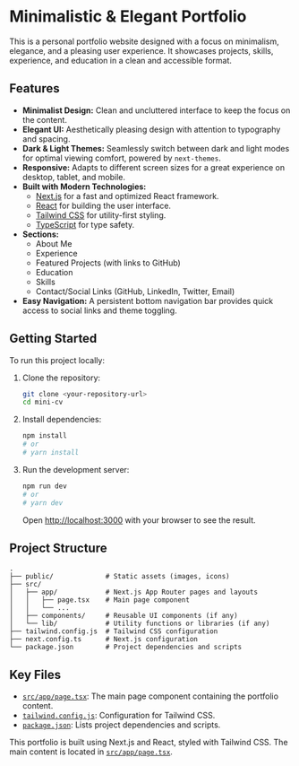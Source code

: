 # Minimalistic & Elegant Portfolio

This is a personal portfolio website designed with a focus on minimalism, elegance, and a pleasing user experience. It showcases projects, skills, experience, and education in a clean and accessible format.

## Features

*   **Minimalist Design:** Clean and uncluttered interface to keep the focus on the content.
*   **Elegant UI:** Aesthetically pleasing design with attention to typography and spacing.
*   **Dark & Light Themes:** Seamlessly switch between dark and light modes for optimal viewing comfort, powered by `next-themes`.
*   **Responsive:** Adapts to different screen sizes for a great experience on desktop, tablet, and mobile.
*   **Built with Modern Technologies:**
    *   [Next.js](https://nextjs.org/) for a fast and optimized React framework.
    *   [React](https://react.dev/) for building the user interface.
    *   [Tailwind CSS](https://tailwindcss.com/) for utility-first styling.
    *   [TypeScript](https://www.typescriptlang.org/) for type safety.
*   **Sections:**
    *   About Me
    *   Experience
    *   Featured Projects (with links to GitHub)
    *   Education
    *   Skills
    *   Contact/Social Links (GitHub, LinkedIn, Twitter, Email)
*   **Easy Navigation:** A persistent bottom navigation bar provides quick access to social links and theme toggling.

## Getting Started

To run this project locally:

1.  Clone the repository:
    ```bash
    git clone <your-repository-url>
    cd mini-cv 
    ```
2.  Install dependencies:
    ```bash
    npm install
    # or
    # yarn install
    ```
3.  Run the development server:
    ```bash
    npm run dev
    # or
    # yarn dev
    ```
    Open [http://localhost:3000](http://localhost:3000) with your browser to see the result.

## Project Structure

```
.
├── public/             # Static assets (images, icons)
├── src/
│   ├── app/            # Next.js App Router pages and layouts
│   │   ├── page.tsx    # Main page component
│   │   └── ...
│   ├── components/     # Reusable UI components (if any)
│   └── lib/            # Utility functions or libraries (if any)
├── tailwind.config.js  # Tailwind CSS configuration
├── next.config.ts      # Next.js configuration
└── package.json        # Project dependencies and scripts
```

## Key Files

*   [`src/app/page.tsx`](src/app/page.tsx): The main page component containing the portfolio content.
*   [`tailwind.config.js`](tailwind.config.js): Configuration for Tailwind CSS.
*   [`package.json`](package.json): Lists project dependencies and scripts.

This portfolio is built using Next.js and React, styled with Tailwind CSS. The main content is located in [`src/app/page.tsx`](src/app/page.tsx).